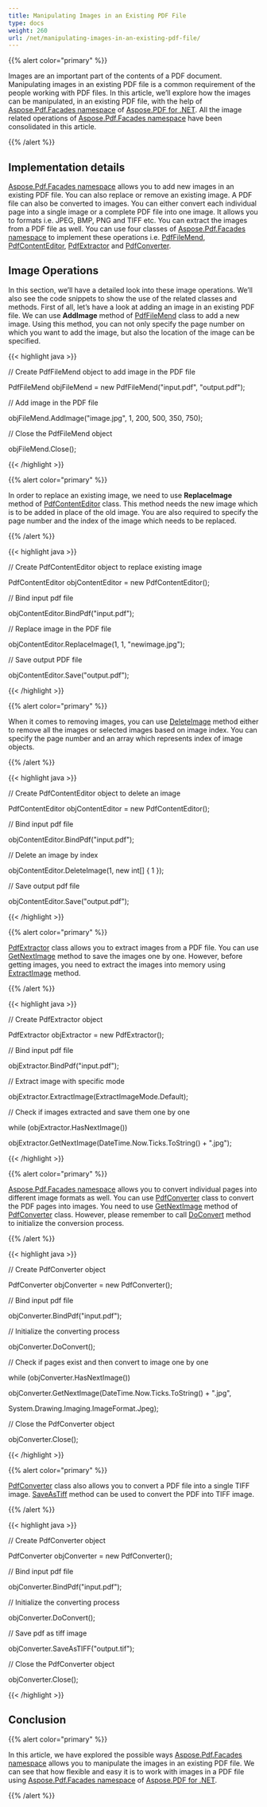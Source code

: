 ```yaml
---
title: Manipulating Images in an Existing PDF File
type: docs
weight: 260
url: /net/manipulating-images-in-an-existing-pdf-file/
---
```


{{% alert color="primary" %}}

Images are an important part of the contents of a PDF document. Manipulating images in an existing PDF file is a common requirement of the people working with PDF files. In this article, we’ll explore how the images can be manipulated, in an existing PDF file, with the help of [Aspose.Pdf.Facades namespace](https://apireference.aspose.com/pdf/net/aspose.pdf.facades) of [Aspose.PDF for .NET](/pdf/net/). All the image related operations of [Aspose.Pdf.Facades namespace](https://docs-qa.aspose.com/display/pdftemp/Aspose.Pdf.Facades+namespace) have been consolidated in this article.

{{% /alert %}}
## **Implementation details**
[Aspose.Pdf.Facades namespace](https://apireference.aspose.com/pdf/net/aspose.pdf.facades) allows you to add new images in an existing PDF file. You can also replace or remove an existing image. A PDF file can also be converted to images. You can either convert each individual page into a single image or a complete PDF file into one image. It allows you to formats i.e. JPEG, BMP, PNG and TIFF etc. You can extract the images from a PDF file as well. You can use four classes of [Aspose.Pdf.Facades namespace](https://apireference.aspose.com/pdf/net/aspose.pdf.facades) to implement these operations i.e. [PdfFileMend](http://www.aspose.com/api/net/pdf/aspose.pdf.facades/pdffilemend), [PdfContentEditor](http://www.aspose.com/api/net/pdf/aspose.pdf.facades/pdfcontenteditor), [PdfExtractor](http://www.aspose.com/api/net/pdf/aspose.pdf.facades/pdfextractor) and [PdfConverter](http://www.aspose.com/api/net/pdf/aspose.pdf.facades/pdfconverter).
## **Image Operations**
In this section, we’ll have a detailed look into these image operations. We’ll also see the code snippets to show the use of the related classes and methods. First of all, let’s have a look at adding an image in an existing PDF file. We can use **AddImage** method of [PdfFileMend](http://www.aspose.com/api/net/pdf/aspose.pdf.facades/pdffilemend) class to add a new image. Using this method, you can not only specify the page number on which you want to add the image, but also the location of the image can be specified.



{{< highlight java >}}

 // Create PdfFileMend object to add image in the PDF file

PdfFileMend objFileMend = new PdfFileMend("input.pdf", "output.pdf");

// Add image in the PDF file

objFileMend.AddImage("image.jpg", 1, 200, 500, 350, 750);

// Close the PdfFileMend object

objFileMend.Close();

{{< /highlight >}}



{{% alert color="primary" %}}

In order to replace an existing image, we need to use **ReplaceImage** method of [PdfContentEditor](http://www.aspose.com/api/net/pdf/aspose.pdf.facades/pdfcontenteditor) class. This method needs the new image which is to be added in place of the old image. You are also required to specify the page number and the index of the image which needs to be replaced.


{{% /alert %}}

{{< highlight java >}}



// Create PdfContentEditor object to replace existing image

PdfContentEditor objContentEditor = new PdfContentEditor();

// Bind input pdf file

objContentEditor.BindPdf("input.pdf");

// Replace image in the PDF file

objContentEditor.ReplaceImage(1, 1, "newimage.jpg");

// Save output PDF file

objContentEditor.Save("output.pdf");



{{< /highlight >}}

{{% alert color="primary" %}}

When it comes to removing images, you can use [DeleteImage](http://www.aspose.com/api/net/pdf/aspose.pdf.facades/pdfcontenteditor/methods/deleteimage/index) method either to remove all the images or selected images based on image index. You can specify the page number and an array which represents index of image objects.

{{% /alert %}}

{{< highlight java >}}

 // Create PdfContentEditor object to delete an image

PdfContentEditor objContentEditor = new PdfContentEditor();

// Bind input pdf file

objContentEditor.BindPdf("input.pdf");

// Delete an image by index

objContentEditor.DeleteImage(1, new int[] { 1 });

// Save output pdf file

objContentEditor.Save("output.pdf");

{{< /highlight >}}

{{% alert color="primary" %}}

[PdfExtractor](http://www.aspose.com/api/net/pdf/aspose.pdf.facades/PdfExtractor) class allows you to extract images from a PDF file. You can use [GetNextImage](http://www.aspose.com/api/net/pdf/aspose.pdf.facades/pdfextractor/methods/getnextimage/index) method to save the images one by one. However, before getting images, you need to extract the images into memory using [ExtractImage](http://www.aspose.com/api/net/pdf/aspose.pdf.facades/pdfextractor/methods/extractimage) method.


{{% /alert %}}

{{< highlight java >}}

 // Create PdfExtractor object

PdfExtractor objExtractor = new PdfExtractor();

// Bind input pdf file

objExtractor.BindPdf("input.pdf");

// Extract image with specific mode

objExtractor.ExtractImage(ExtractImageMode.Default);

// Check if images extracted and save them one by one

while (objExtractor.HasNextImage())

   objExtractor.GetNextImage(DateTime.Now.Ticks.ToString() + ".jpg");



{{< /highlight >}}

{{% alert color="primary" %}}

[Aspose.Pdf.Facades namespace](https://docs-qa.aspose.com/display/pdftemp/Aspose.Pdf.Facades+namespace) allows you to convert individual pages into different image formats as well. You can use [PdfConverter](http://www.aspose.com/api/net/pdf/aspose.pdf.facades/PdfConverter) class to convert the PDF pages into images. You need to use [GetNextImage](http://www.aspose.com/api/net/pdf/aspose.pdf.facades/pdfconverter/methods/getnextimage/index) method of [PdfConverter](http://www.aspose.com/api/net/pdf/aspose.pdf.facades/pdfconverter/) class. However, please remember to call [DoConvert](http://www.aspose.com/api/net/pdf/aspose.pdf.facades/PdfConverter) method to initialize the conversion process.

{{% /alert %}}

{{< highlight java >}}

 // Create PdfConverter object

PdfConverter objConverter = new PdfConverter();

// Bind input pdf file

objConverter.BindPdf("input.pdf");

// Initialize the converting process

objConverter.DoConvert();

// Check if pages exist and then convert to image one by one

while (objConverter.HasNextImage())

   objConverter.GetNextImage(DateTime.Now.Ticks.ToString() + ".jpg",

   System.Drawing.Imaging.ImageFormat.Jpeg);

// Close the PdfConverter object

objConverter.Close();



{{< /highlight >}}

{{% alert color="primary" %}}

[PdfConverter](http://www.aspose.com/api/net/pdf/aspose.pdf.facades/pdfconverter) class also allows you to convert a PDF file into a single TIFF image. [SaveAsTiff](http://www.aspose.com/api/net/pdf/aspose.pdf.facades/pdfconverter/methods/saveastiff/index) method can be used to convert the PDF into TIFF image.

{{% /alert %}}

{{< highlight java >}}

 // Create PdfConverter object

PdfConverter objConverter = new PdfConverter();

// Bind input pdf file

objConverter.BindPdf("input.pdf");

// Initialize the converting process

objConverter.DoConvert();

// Save pdf as tiff image

objConverter.SaveAsTIFF("output.tif");

// Close the PdfConverter object

objConverter.Close();



{{< /highlight >}}
## **Conclusion**
{{% alert color="primary" %}}

In this article, we have explored the possible ways [Aspose.Pdf.Facades namespace](https://docs-qa.aspose.com/display/pdftemp/Aspose.Pdf.Facades+namespace) allows you to manipulate the images in an existing PDF file. We can see that how flexible and easy it is to work with images in a PDF file using [Aspose.Pdf.Facades namespace](https://docs-qa.aspose.com/display/pdftemp/Aspose.Pdf.Facades+namespace) of [Aspose.PDF for .NET](/pdf/net/).

{{% /alert %}}
